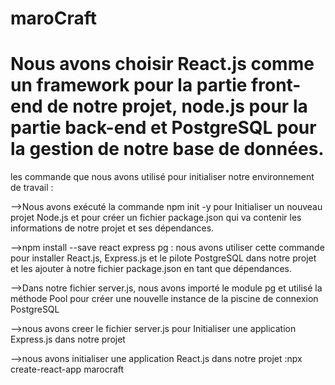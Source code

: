 # maroCraft
# Nous avons choisir React.js comme un framework pour la partie front-end de notre projet, node.js pour la partie back-end et PostgreSQL  pour la gestion de notre base de données.
 les commande que nous avons utilisé pour initialiser notre environnement de travail :

 -->Nous avons exécuté la commande  npm init -y pour Initialiser un nouveau projet Node.js et pour créer un fichier package.json qui va contenir les informations de notre projet et ses dépendances.

 -->npm install --save react express pg : nous avons utiliser cette commande pour installer React.js, Express.js et le pilote PostgreSQL dans notre projet et les ajouter à notre fichier package.json en tant que dépendances.

-->Dans notre fichier server.js, nous avons importé le module pg et utilisé la méthode Pool pour créer une nouvelle instance de la piscine de connexion PostgreSQL 

-->nous avons creer le fichier server.js pour Initialiser une application Express.js dans notre projet

-->nous avons initialiser une application React.js dans notre projet :npx create-react-app marocraft
